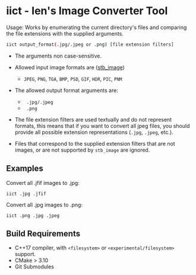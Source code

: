 # iict - Ien's Image Converter Tool

Usage:
Works by enumerating the current directory's files and comparing the file extensions with the supplied arguments.

```sh
iict output_format(.jpg/.jpeg or .png) [file extension filters]
```

- The arguments non case-sensitive.
- Allowed input image formats are ([stb_image](https://github.com/nothings/stb/blob/master/stb_image.h))
    - `JPEG`, `PNG`, `TGA`, `BMP`, `PSD`, `GIF`, `HDR`, `PIC`, `PNM`    
- The allowed output format arguments are:
  - ` .jpg/.jpeg` 
  - ` .png`  
- The file extension filters are used textually and do not represent formats, 
this means that if you want to convert all jpeg files, 
you should provide all possible extension representations (`.jpg`, `.jpeg`, etc.).

- Files that correspond to the supplied extension filters that are not images, or are not supported by
`stb_image` are ignored.

## Examples

Convert all .jfif images to .jpg:

```
iict .jpg .jfif
```

Convert all .jpg images to .png:

```
iict .png .jpg .jpeg
```

## Build Requirements

- C++17 compiler, with `<filesystem>` or `<experimental/filesystem>` support.
- CMake > 3.10
- Git Submodules
